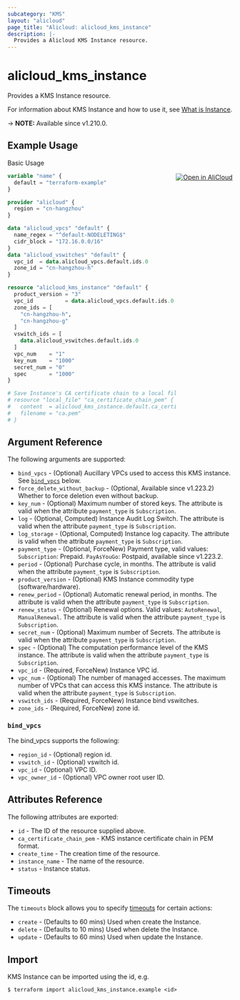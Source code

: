 ```yaml
---
subcategory: "KMS"
layout: "alicloud"
page_title: "Alicloud: alicloud_kms_instance"
description: |-
  Provides a Alicloud KMS Instance resource.
---
```


# alicloud_kms_instance

Provides a KMS Instance resource. 

For information about KMS Instance and how to use it, see [What is Instance](https://www.alibabacloud.com/help/zh/key-management-service/latest/kms-instance-management).

-> **NOTE:** Available since v1.210.0.

## Example Usage
<div class="oics-button" style="float: right;margin: 0 0 -40px 0;">
  <a href="https://api.aliyun.com/api-tools/terraform?resource=alicloud_kms_instance&exampleId=d27a5ec8-2470-c949-f567-00e09ba128ed7ff5311e&activeTab=example&spm=docs.r.kms_instance.0.d27a5ec824" target="_blank">
    <img alt="Open in AliCloud" src="https://img.alicdn.com/imgextra/i1/O1CN01hjjqXv1uYUlY56FyX_!!6000000006049-55-tps-254-36.svg" style="max-height: 44px; margin: 32px auto; max-width: 100%;">
  </a>
</div>

Basic Usage

```terraform
variable "name" {
  default = "terraform-example"
}

provider "alicloud" {
  region = "cn-hangzhou"
}

data "alicloud_vpcs" "default" {
  name_regex = "^default-NODELETING$"
  cidr_block = "172.16.0.0/16"
}
data "alicloud_vswitches" "default" {
  vpc_id  = data.alicloud_vpcs.default.ids.0
  zone_id = "cn-hangzhou-h"
}

resource "alicloud_kms_instance" "default" {
  product_version = "3"
  vpc_id          = data.alicloud_vpcs.default.ids.0
  zone_ids = [
    "cn-hangzhou-h",
    "cn-hangzhou-g"
  ]
  vswitch_ids = [
    data.alicloud_vswitches.default.ids.0
  ]
  vpc_num    = "1"
  key_num    = "1000"
  secret_num = "0"
  spec       = "1000"
}

# Save Instance's CA certificate chain to a local file
# resource "local_file" "ca_certificate_chain_pem" {
#   content  = alicloud_kms_instance.default.ca_certificate_chain_pem
#   filename = "ca.pem"
# }
```

## Argument Reference

The following arguments are supported:
* `bind_vpcs` - (Optional) Aucillary VPCs used to access this KMS instance. See [`bind_vpcs`](#bind_vpcs) below.
* `force_delete_without_backup` - (Optional, Available since v1.223.2) Whether to force deletion even without backup.
* `key_num` - (Optional) Maximum number of stored keys. The attribute is valid when the attribute `payment_type` is `Subscription`.
* `log` - (Optional, Computed) Instance Audit Log Switch. The attribute is valid when the attribute `payment_type` is `Subscription`.
* `log_storage` - (Optional, Computed) Instance log capacity. The attribute is valid when the attribute `payment_type` is `Subscription`.
* `payment_type` - (Optional, ForceNew) Payment type, valid values:  `Subscription`: Prepaid. `PayAsYouGo`: Postpaid, available since v1.223.2.
* `period` - (Optional) Purchase cycle, in months. The attribute is valid when the attribute `payment_type` is `Subscription`.
* `product_version` - (Optional) KMS Instance commodity type (software/hardware).
* `renew_period` - (Optional) Automatic renewal period, in months. The attribute is valid when the attribute `payment_type` is `Subscription`.
* `renew_status` - (Optional) Renewal options. Valid values: `AutoRenewal`, `ManualRenewal`. The attribute is valid when the attribute `payment_type` is `Subscription`.
* `secret_num` - (Optional) Maximum number of Secrets. The attribute is valid when the attribute `payment_type` is `Subscription`.
* `spec` - (Optional) The computation performance level of the KMS instance. The attribute is valid when the attribute `payment_type` is `Subscription`.
* `vpc_id` - (Required, ForceNew) Instance VPC id.
* `vpc_num` - (Optional) The number of managed accesses. The maximum number of VPCs that can access this KMS instance. The attribute is valid when the attribute `payment_type` is `Subscription`.
* `vswitch_ids` - (Required, ForceNew) Instance bind vswitches.
* `zone_ids` - (Required, ForceNew) zone id.

### `bind_vpcs`

The bind_vpcs supports the following:
* `region_id` - (Optional) region id.
* `vswitch_id` - (Optional) vswitch id.
* `vpc_id` - (Optional) VPC ID.
* `vpc_owner_id` - (Optional) VPC owner root user ID.

## Attributes Reference

The following attributes are exported:
* `id` - The ID of the resource supplied above.
* `ca_certificate_chain_pem` - KMS instance certificate chain in PEM format.
* `create_time` - The creation time of the resource.
* `instance_name` - The name of the resource.
* `status` - Instance status.

## Timeouts

The `timeouts` block allows you to specify [timeouts](https://www.terraform.io/docs/configuration-0-11/resources.html#timeouts) for certain actions:
* `create` - (Defaults to 60 mins) Used when create the Instance.
* `delete` - (Defaults to 10 mins) Used when delete the Instance.
* `update` - (Defaults to 60 mins) Used when update the Instance.

## Import

KMS Instance can be imported using the id, e.g.

```shell
$ terraform import alicloud_kms_instance.example <id>
```